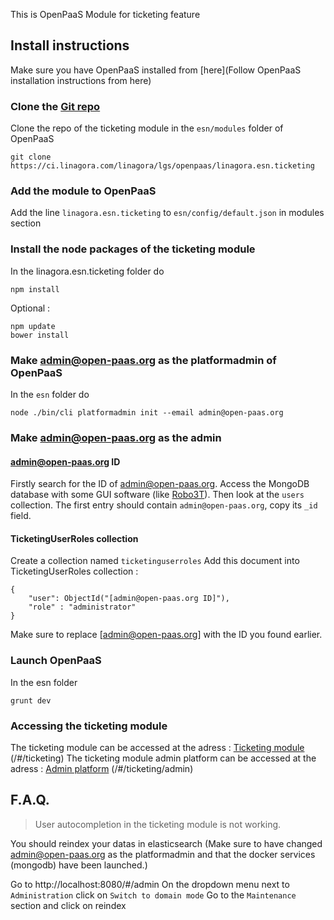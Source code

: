 This is OpenPaaS Module for ticketing feature

## Install instructions

Make sure you have OpenPaaS installed from [here](Follow OpenPaaS installation instructions from here)

### Clone the [Git repo](https://ci.linagora.com/linagora/lgs/openpaas/linagora.esn.ticketing) 

Clone the repo of the ticketing module in the `esn/modules` folder of OpenPaaS

```
git clone https://ci.linagora.com/linagora/lgs/openpaas/linagora.esn.ticketing
```

### Add the module to OpenPaaS

Add the line `linagora.esn.ticketing` to `esn/config/default.json` in modules section

### Install the node packages of the ticketing module

In the linagora.esn.ticketing folder do
```
npm install
```

Optional :
```
npm update
bower install
```

### Make admin@open-paas.org as the platformadmin of OpenPaaS

In the ```esn``` folder do
```
node ./bin/cli platformadmin init --email admin@open-paas.org
```

### Make admin@open-paas.org as the admin

#### admin@open-paas.org ID
Firstly search for the ID of admin@open-paas.org. Access the MongoDB database with some GUI software (like [Robo3T](https://robomongo.org/)).
Then look at the `users` collection. The first entry should contain `admin@open-paas.org`, copy its   `_id` field.

#### TicketingUserRoles collection
Create a collection named ```ticketinguserroles```
Add this document into TicketingUserRoles collection :

```
{
    "user": ObjectId("[admin@open-paas.org ID]"),
    "role" : "administrator"
}
```

Make sure to replace [admin@open-paas.org] with the ID you found earlier.

### Launch OpenPaaS 

In the esn folder
```
grunt dev
```

### Accessing the ticketing module

The ticketing module can be accessed at the adress : [Ticketing module](http://localhost:8080/#/ticketing) (/#/ticketing)
The ticketing module admin platform can be accessed at the adress : [Admin platform](http://localhost:8080/#/ticketing/admin) (/#/ticketing/admin)

## F.A.Q.

> User autocompletion in the ticketing module is not working.

You should reindex your datas in elasticsearch
(Make sure to have changed admin@open-paas.org as the platformadmin and that the docker services (mongodb) have been launched.)

Go to http://localhost:8080/#/admin
On the dropdown menu next to `Administration` click on `Switch to domain mode`
Go to the `Maintenance` section and click on reindex